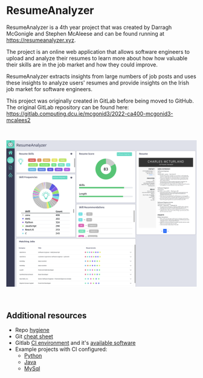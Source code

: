 # ResumeAnalyzer 

ResumeAnalyzer is a 4th year project that was created by Darragh McGonigle and Stephen 
McAleese and can be found running at https://resumeanalyzer.xyz.

The project is an online web application that allows software engineers to upload and analyze their resumes to learn more 
about how how valuable their skills are in the job market and how they could improve.

ResumeAnalyzer extracts insights from large numbers of job posts and uses these insights to analyze users' resumes and provide 
insights on the Irish job market for software engineers.

This project was originally created in GitLab before being moved to GitHub. The original GitLab repository can be found here:
https://gitlab.computing.dcu.ie/mcgonid3/2022-ca400-mcgonid3-mcalees2

<br>

![](./res/project-screenshot.png)

<br>

## Additional resources

- Repo [hygiene](https://gitlab.computing.dcu.ie/sblott/local-gitlab-documentation/blob/master/repo-hygiene.md)
- Git [cheat sheet](https://gitlab.computing.dcu.ie/sblott/local-gitlab-documentation/blob/master/cheat-sheet.md)
- Gitlab [CI environment](https://gitlab.computing.dcu.ie/sblott/docker-ci-environment) and it's [available software](https://gitlab.computing.dcu.ie/sblott/docker-ci-environment/blob/master/Dockerfile)
- Example projects with CI configured:
   * [Python](https://gitlab.computing.dcu.ie/sblott/test-project-python)
   * [Java](https://gitlab.computing.dcu.ie/sblott/test-project-java)
   * [MySql](https://gitlab.computing.dcu.ie/sblott/test-project-mysql)
